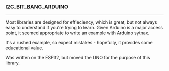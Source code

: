 ### I2C_BIT_BANG_ARDUINO
---
Most libraries are designed for effieciency, which is great, but not always easy to understand if you're trying to learn. Given Arduino is a major access point, it seemed appropriate to write an example with Arduino sytnax.

It's a rushed example, so expect mistakes - hopefully, it provides some educational value. 

Was written on the ESP32, but moved the UNO for the purpose of this library.
